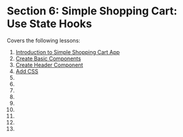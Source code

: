 # Section 6: Simple Shopping Cart: Use State Hooks

Covers the following lessons:

1. [Introduction to Simple Shopping Cart App](https://www.udemy.com/course/react-the-complete-guide/learn/lecture/23391096#overview)
2. [Create Basic Components](https://www.udemy.com/course/react-the-complete-guide/learn/lecture/23439498)
3. [Create Header Component](https://www.udemy.com/course/react-the-complete-guide/learn/lecture/23439508)
4. [Add CSS](https://www.udemy.com/course/react-the-complete-guide/learn/lecture/23439512)
5. []()
6. []()
7. []()
8. []()
9. []()
10. []()
11. []()
12. []()
13. []()
